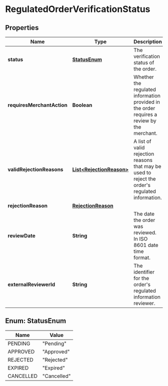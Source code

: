 # RegulatedOrderVerificationStatus

## Properties
Name | Type | Description | Notes
------------ | ------------- | ------------- | -------------
**status** | [**StatusEnum**](#StatusEnum) | The verification status of the order. | 
**requiresMerchantAction** | **Boolean** | Whether the regulated information provided in the order requires a review by the merchant. | 
**validRejectionReasons** | [**List&lt;RejectionReason&gt;**](RejectionReason.md) | A list of valid rejection reasons that may be used to reject the order&#x27;s regulated information. | 
**rejectionReason** | [**RejectionReason**](RejectionReason.md) |  |  [optional]
**reviewDate** | **String** | The date the order was reviewed. In ISO 8601 date time format. |  [optional]
**externalReviewerId** | **String** | The identifier for the order&#x27;s regulated information reviewer. |  [optional]

<a name="StatusEnum"></a>
## Enum: StatusEnum
Name | Value
---- | -----
PENDING | &quot;Pending&quot;
APPROVED | &quot;Approved&quot;
REJECTED | &quot;Rejected&quot;
EXPIRED | &quot;Expired&quot;
CANCELLED | &quot;Cancelled&quot;
